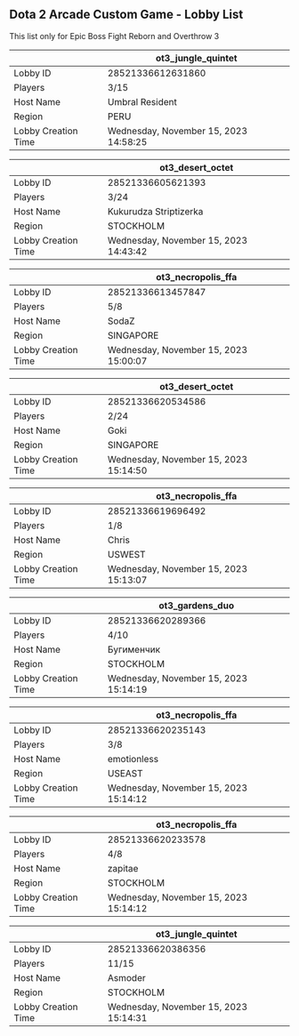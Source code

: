 ## Dota 2 Arcade Custom Game - Lobby List

This list only for Epic Boss Fight Reborn and Overthrow 3

|  | ot3_jungle_quintet |
| ------ | ------ |
| Lobby ID | 28521336612631860 |
| Players | 3/15 |
| Host Name | Umbral Resident |
| Region | PERU |
| Lobby Creation Time | Wednesday, November 15, 2023 14:58:25 |


|  | ot3_desert_octet |
| ------ | ------ |
| Lobby ID | 28521336605621393 |
| Players | 3/24 |
| Host Name | Kukurudza Striptizerka |
| Region | STOCKHOLM |
| Lobby Creation Time | Wednesday, November 15, 2023 14:43:42 |


|  | ot3_necropolis_ffa |
| ------ | ------ |
| Lobby ID | 28521336613457847 |
| Players | 5/8 |
| Host Name | SodaZ |
| Region | SINGAPORE |
| Lobby Creation Time | Wednesday, November 15, 2023 15:00:07 |


|  | ot3_desert_octet |
| ------ | ------ |
| Lobby ID | 28521336620534586 |
| Players | 2/24 |
| Host Name | Goki |
| Region | SINGAPORE |
| Lobby Creation Time | Wednesday, November 15, 2023 15:14:50 |


|  | ot3_necropolis_ffa |
| ------ | ------ |
| Lobby ID | 28521336619696492 |
| Players | 1/8 |
| Host Name | Chris |
| Region | USWEST |
| Lobby Creation Time | Wednesday, November 15, 2023 15:13:07 |


|  | ot3_gardens_duo |
| ------ | ------ |
| Lobby ID | 28521336620289366 |
| Players | 4/10 |
| Host Name | Бугименчик |
| Region | STOCKHOLM |
| Lobby Creation Time | Wednesday, November 15, 2023 15:14:19 |


|  | ot3_necropolis_ffa |
| ------ | ------ |
| Lobby ID | 28521336620235143 |
| Players | 3/8 |
| Host Name | emotionless |
| Region | USEAST |
| Lobby Creation Time | Wednesday, November 15, 2023 15:14:12 |


|  | ot3_necropolis_ffa |
| ------ | ------ |
| Lobby ID | 28521336620233578 |
| Players | 4/8 |
| Host Name | zapitae |
| Region | STOCKHOLM |
| Lobby Creation Time | Wednesday, November 15, 2023 15:14:12 |


|  | ot3_jungle_quintet |
| ------ | ------ |
| Lobby ID | 28521336620386356 |
| Players | 11/15 |
| Host Name | Asmoder |
| Region | STOCKHOLM |
| Lobby Creation Time | Wednesday, November 15, 2023 15:14:31 |


